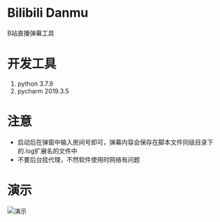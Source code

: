 # Bilibili Danmu

B站直播弹幕工具

# 开发工具

1. python 3.7.9
2. pycharm 2019.3.5

# 注意

- 启动后在弹窗中输入房间号即可，弹幕内容会保存在脚本文件同级目录下的.log扩展名的文件中
- 不要后台挂代理，不然软件使用时网络有问题

# 演示

![演示](https://user-images.githubusercontent.com/46235235/186716199-f3ee40ea-4188-4c87-8994-095a25fd46f1.png)
